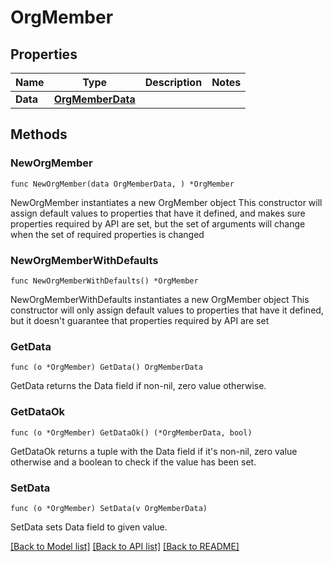 # OrgMember

## Properties

Name | Type | Description | Notes
------------ | ------------- | ------------- | -------------
**Data** | [**OrgMemberData**](OrgMemberData.md) |  | 

## Methods

### NewOrgMember

`func NewOrgMember(data OrgMemberData, ) *OrgMember`

NewOrgMember instantiates a new OrgMember object
This constructor will assign default values to properties that have it defined,
and makes sure properties required by API are set, but the set of arguments
will change when the set of required properties is changed

### NewOrgMemberWithDefaults

`func NewOrgMemberWithDefaults() *OrgMember`

NewOrgMemberWithDefaults instantiates a new OrgMember object
This constructor will only assign default values to properties that have it defined,
but it doesn't guarantee that properties required by API are set

### GetData

`func (o *OrgMember) GetData() OrgMemberData`

GetData returns the Data field if non-nil, zero value otherwise.

### GetDataOk

`func (o *OrgMember) GetDataOk() (*OrgMemberData, bool)`

GetDataOk returns a tuple with the Data field if it's non-nil, zero value otherwise
and a boolean to check if the value has been set.

### SetData

`func (o *OrgMember) SetData(v OrgMemberData)`

SetData sets Data field to given value.



[[Back to Model list]](../README.md#documentation-for-models) [[Back to API list]](../README.md#documentation-for-api-endpoints) [[Back to README]](../README.md)


